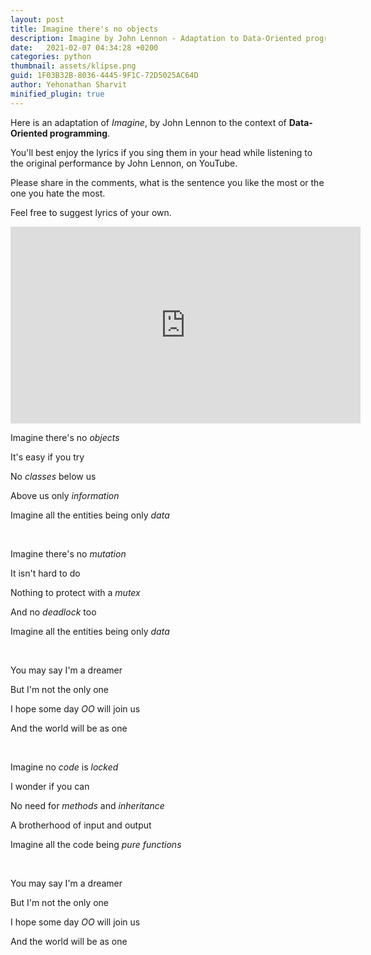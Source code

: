 ```yaml
---
layout: post
title: Imagine there's no objects
description: Imagine by John Lennon - Adaptation to Data-Oriented programming
date:   2021-02-07 04:34:28 +0200
categories: python
thumbnail: assets/klipse.png
guid: 1F03B32B-8036-4445-9F1C-72D5025AC64D
author: Yehonathan Sharvit
minified_plugin: true
---
```



Here is an adaptation of *Imagine*, by John Lennon to the context of **Data-Oriented programming**.

You'll best enjoy the lyrics if you sing them in your head while listening to the original performance by John Lennon, on YouTube.

Please share in the comments, what is the sentence you like the most or the one you hate the most.

Feel free to suggest lyrics of your own.


<iframe width="560" height="315" src="https://www.youtube.com/embed/T2hvkPyiAFE" frameborder="0" allow="accelerometer; autoplay; clipboard-write; encrypted-media; gyroscope; picture-in-picture" allowfullscreen></iframe>


Imagine there's no *objects* 

It's easy if you try

No *classes* below us

Above us only *information*

Imagine all the entities being only *data*

<br>

Imagine there's no *mutation*

It isn't hard to do

Nothing to protect with a *mutex*

And no *deadlock* too

Imagine all the entities being only *data*

<br> 

You may say I'm a dreamer

But I'm not the only one

I hope some day *OO* will join us

And the world will be as one

<br>


Imagine no *code* is *locked*

I wonder if you can

No need for *methods* and *inheritance*

A brotherhood of input and output

Imagine all the code being *pure functions*

<br>


You may say I'm a dreamer

But I'm not the only one

I hope some day *OO* will join us

And the world will be as one

